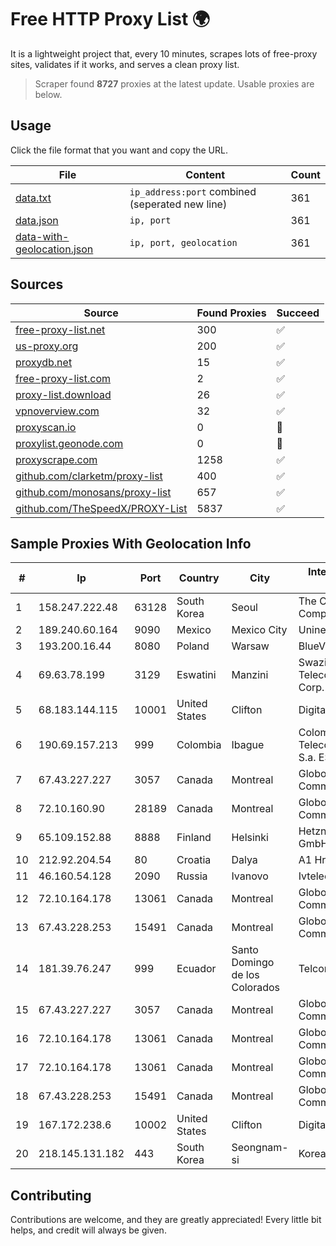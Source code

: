 
# Free HTTP Proxy List 🌍

It is a lightweight project that, every 10 minutes, scrapes lots of free-proxy sites, validates if it works, and serves a clean proxy list.


> Scraper found **8727** proxies at the latest update. Usable proxies are below.

## Usage

Click the file format that you want and copy the URL.


|File|Content|Count|
|----|-------|-----|
|[data.txt](https://raw.githubusercontent.com/themiralay/Proxy-List-World/master/data.txt)|`ip_address:port` combined (seperated new line)|361|
|[data.json](https://raw.githubusercontent.com/themiralay/Proxy-List-World/master/data.json)|`ip, port`|361|
|[data-with-geolocation.json](https://raw.githubusercontent.com/themiralay/Proxy-List-World/master/data-with-geolocation.json)|`ip, port, geolocation`|361|

## Sources

|Source|Found Proxies|Succeed|
|------|-------------|-------|
|[free-proxy-list.net](https://free-proxy-list.net)|300|✅|
|[us-proxy.org](https://www.us-proxy.org)|200|✅|
|[proxydb.net](http://proxydb.net)|15|✅|
|[free-proxy-list.com](https://free-proxy-list.com/?page=&port=&type%5B%5D=http&type%5B%5D=https&up_time=0&search=Search)|2|✅|
|[proxy-list.download](https://www.proxy-list.download/HTTP)|26|✅|
|[vpnoverview.com](https://vpnoverview.com/privacy/anonymous-browsing/free-proxy-servers)|32|✅|
|[proxyscan.io](https://www.proxyscan.io)|0|🚫|
|[proxylist.geonode.com](https://proxylist.geonode.com/api/proxy-list?limit=300&page=1&sort_by=lastChecked&sort_type=desc&protocols=http,https)|0|🚫|
|[proxyscrape.com](https://api.proxyscrape.com/v2/?request=displayproxies&protocol=http&timeout=10000&country=all&ssl=all&anonymity=all)|1258|✅|
|[github.com/clarketm/proxy-list](https://raw.githubusercontent.com/clarketm/proxy-list/master/proxy-list-raw.txt)|400|✅|
|[github.com/monosans/proxy-list](https://raw.githubusercontent.com/monosans/proxy-list/main/proxies/http.txt)|657|✅|
|[github.com/TheSpeedX/PROXY-List](https://raw.githubusercontent.com/TheSpeedX/PROXY-List/master/http.txt)|5837|✅|


## Sample Proxies With Geolocation Info

|#|Ip|Port|Country|City|Internet Service Provider|
|-|--|----|-------|----|-------------------------|
|1|158.247.222.48|63128|South Korea|Seoul|The Constant Company, LLC|
|2|189.240.60.164|9090|Mexico|Mexico City|Uninet S.A. de C.V.|
|3|193.200.16.44|8080|Poland|Warsaw|BlueVPS OU|
|4|69.63.78.199|3129|Eswatini|Manzini|Swaziland Posts & Telecommunications Corp.|
|5|68.183.144.115|10001|United States|Clifton|DigitalOcean, LLC|
|6|190.69.157.213|999|Colombia|Ibague|Colombia Telecomunicaciones S.a. ESP|
|7|67.43.227.227|3057|Canada|Montreal|GloboTech Communications|
|8|72.10.160.90|28189|Canada|Montreal|GloboTech Communications|
|9|65.109.152.88|8888|Finland|Helsinki|Hetzner Online GmbH|
|10|212.92.204.54|80|Croatia|Dalya|A1 Hrvatska d.o.o|
|11|46.160.54.128|2090|Russia|Ivanovo|Ivtelecom Ltd|
|12|72.10.164.178|13061|Canada|Montreal|GloboTech Communications|
|13|67.43.228.253|15491|Canada|Montreal|GloboTech Communications|
|14|181.39.76.247|999|Ecuador|Santo Domingo de los Colorados|Telconet S.A|
|15|67.43.227.227|3057|Canada|Montreal|GloboTech Communications|
|16|72.10.164.178|13061|Canada|Montreal|GloboTech Communications|
|17|72.10.164.178|13061|Canada|Montreal|GloboTech Communications|
|18|67.43.228.253|15491|Canada|Montreal|GloboTech Communications|
|19|167.172.238.6|10002|United States|Clifton|DigitalOcean, LLC|
|20|218.145.131.182|443|South Korea|Seongnam-si|Korea Telecom|



## Contributing

Contributions are welcome, and they are greatly appreciated! Every
little bit helps, and credit will always be given.

